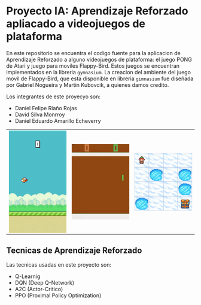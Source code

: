 # Proyecto IA: Aprendizaje Reforzado apliacado a videojuegos de plataforma
En este repositorio se encuentra el codigo fuente para la aplicacion de Aprendizaje Reforzado a alguno videojuegos de plataforma: el juego PONG de Atari y juego para moviles Flappy-Bird. Estos juegos se encuentran implementados en la libreria `gymnasium`. La creacion del ambiente del juego movil de Flappy-Bird, que esta disponible en libreria `gimnasium` fue diseñada por Gabriel Nogueira y Martin Kubovcik, a quienes damos credito.

Los integrantes de este proyecyo son:
- Daniel Felipe Riaño Rojas
- David Silva Monrroy
- Daniel Eduardo Amarillo Echeverry

<table>
<tbody>
<tr>
<td>
<img align="center" 
     src="https://github.com/dsilvamo/Proyecto_IA/blob/main/Gifs/flappy_dqn_train_AdobeExpress.gif" 
     width="200"/>
</td>
<td>
<img align="center" 
       src="https://github.com/dsilvamo/Proyecto_IA/blob/main/Gifs/Pong_entrenado_AdobeExpress.gif" 
       width="200"/>
</td>
<td>
<img align="center" 
       src="https://github.com/dsilvamo/Proyecto_IA/blob/main/Gifs/prueba3.gif" 
       width="200"/>
</td>
</tr>
</tbody>
</table>
     
## Tecnicas de Aprendizaje Reforzado
Las tecnicas usadas en este proyecto son:
- Q-Learnig
- DQN (Deep Q-Network)
- A2C (Actor-Critico)
- PPO (Proximal Policy Optimization)
     
  


